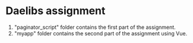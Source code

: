 # Daelibs assignment
1. "paginator_script" folder contains the first part of the assignment.
2. "myapp" folder contains the second part of the assignment using Vue.
